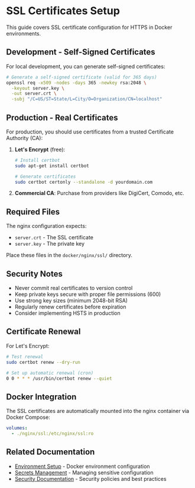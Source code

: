# SSL Certificates Setup

This guide covers SSL certificate configuration for HTTPS in Docker environments.

## Development - Self-Signed Certificates

For local development, you can generate self-signed certificates:

```bash
# Generate a self-signed certificate (valid for 365 days)
openssl req -x509 -nodes -days 365 -newkey rsa:2048 \
  -keyout server.key \
  -out server.crt \
  -subj "/C=US/ST=State/L=City/O=Organization/CN=localhost"
```

## Production - Real Certificates

For production, you should use certificates from a trusted Certificate Authority (CA):

1. **Let's Encrypt** (free):
   ```bash
   # Install certbot
   sudo apt-get install certbot
   
   # Generate certificates
   sudo certbot certonly --standalone -d yourdomain.com
   ```

2. **Commercial CA**: Purchase from providers like DigiCert, Comodo, etc.

## Required Files

The nginx configuration expects:
- `server.crt` - The SSL certificate
- `server.key` - The private key

Place these files in the `docker/nginx/ssl/` directory.

## Security Notes

- Never commit real certificates to version control
- Keep private keys secure with proper file permissions (600)
- Use strong key sizes (minimum 2048-bit RSA)
- Regularly renew certificates before expiration
- Consider implementing HSTS in production

## Certificate Renewal

For Let's Encrypt:
```bash
# Test renewal
sudo certbot renew --dry-run

# Set up automatic renewal (cron)
0 0 * * * /usr/bin/certbot renew --quiet
```

## Docker Integration

The SSL certificates are automatically mounted into the nginx container via Docker Compose:

```yaml
volumes:
  - ./nginx/ssl:/etc/nginx/ssl:ro
```

## Related Documentation

- [Environment Setup](./environment-setup.md) - Docker environment configuration
- [Secrets Management](./secrets-management.md) - Managing sensitive configuration
- [Security Documentation](../security/) - Security policies and best practices 